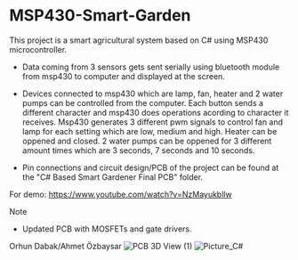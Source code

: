 # MSP430-Smart-Garden

This project is a smart agricultural system based on C# using MSP430 microcontroller.

- Data coming from 3 sensors gets sent serially using bluetooth module from msp430 to computer and displayed at the
screen.

- Devices connected to msp430 which are lamp, fan, heater and 2 water pumps can be controlled from the
computer. Each button sends a different character and msp430 does operations acording to character it 
receives. Msp430 generates 3 different pwm signals to control fan and lamp for each setting which are 
low, medium and high. Heater can be oppened and closed. 2 water pumps can be oppened for 3 different 
amount times which are 3 seconds, 7 seconds and 10 seconds.

- Pin connections and circuit design/PCB of the project can be found at the 
"C# Based Smart Gardener Final PCB" folder.

For demo: https://www.youtube.com/watch?v=NzMayukbllw

Note
- Updated PCB with MOSFETs and gate drivers.

Orhun Dabak/Ahmet Özbaysar
![PCB 3D View (1)](https://user-images.githubusercontent.com/79105578/221883694-21488782-fb6a-4a08-afda-7b171a35e80d.png)
![Picture_C#](https://user-images.githubusercontent.com/79105578/221884982-1fcb850e-7cd5-49a1-a3d2-446d575522a5.png)


